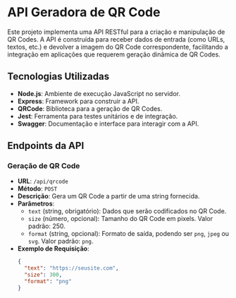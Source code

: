 
# API Geradora de QR Code

Este projeto implementa uma API RESTful para a criação e manipulação de QR Codes. A API é construída para receber dados de entrada (como URLs, textos, etc.) e devolver a imagem do QR Code correspondente, facilitando a integração em aplicações que requerem geração dinâmica de QR Codes.

## Tecnologias Utilizadas

- **Node.js**: Ambiente de execução JavaScript no servidor.
- **Express**: Framework para construir a API.
- **QRCode**: Biblioteca para a geração de QR Codes.
- **Jest**: Ferramenta para testes unitários e de integração.
- **Swagger**: Documentação e interface para interagir com a API.

## Endpoints da API

### Geração de QR Code

- **URL**: `/api/qrcode`
- **Método**: `POST`
- **Descrição**: Gera um QR Code a partir de uma string fornecida.
- **Parâmetros**:
  - `text` (string, obrigatório): Dados que serão codificados no QR Code.
  - `size` (número, opcional): Tamanho do QR Code em pixels. Valor padrão: 250.
  - `format` (string, opcional): Formato de saída, podendo ser `png`, `jpeg` ou `svg`. Valor padrão: `png`.
- **Exemplo de Requisição**:
  ```json
  {
    "text": "https://seusite.com",
    "size": 300,
    "format": "png"
  }
